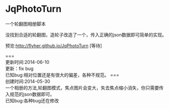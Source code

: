 JqPhotoTurn
===========

一个轮翻图相册脚本<br/>

没找到合适的轮翻图，造轮子改造了一个，传入正确的json数据即可简单的实现。<br/>

预览:http://flyher.github.io/JqPhotoTurn [等待]


===<br/>
更新时间:2014-06-10<br/>
更新：fix bug<br/>
已知bug:相对位置还是有很大的偏差，各种不规范。
===<br/>
创建时间:2014-05-30<br/>
一个相册的方法,轮翻图模式，焦点图片会变大，失去焦点缩小消失，你只需要传入规范的json数据即可。<br/>
已知bug:各种bug还在修改